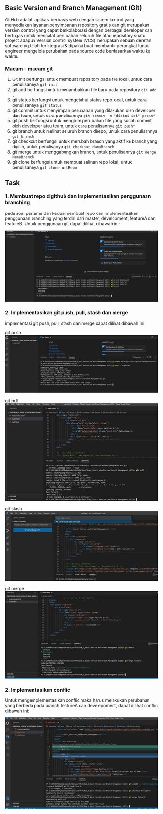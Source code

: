 ## Basic Version and Branch Management (Git)

   GitHub adalah  aplikasi berbasis web dengan sistem kontrol yang menyediakan layanan penyimpanan repository gratis dan git merupakan version control yang dapat berkolaborasi dengan berbagai developer dan  bertugas untuk mencatat perubahan seluruh file atau repository suatu project adapun Version control system (VCS) merupakan sebuah deretan software yg telah terintegrasi & dipakai buat membantu perangkat lunak engineer mengelola perubahan pada source code berdasarkan waktu ke waktu.

### Macam - macam git

   1. Git init berfungsi untuk membuat repository pada file lokal, untuk cara penulisannya ``` git init ```
   2. git add  berfungsi untuk menambahkan file baru pada repository ``` git add . ```
   3. git status berfungsi untuk mengetahui status repo local, untuk cara penulisannya ```git status```
   5. git commit untuk menyimpan perubahan yang dilakukan oleh developer dan team, untuk cara penulisannya 
      ```git commit -m "disini isi" pesan"```
   4. git push berfungsi untuk mengirim perubahan file yang sudah commit oleh developer atau team, untuk cara penulisannya
       ```git push"```
   5. git branch untuk melihat seluruh branch direpo, untuk cara penulisannya ```git branch```
   6. git checkout berfungsi untuk merubah branch yang aktif ke branch yang dipilih, untuk penulisanya ```git checkout NamaBranch```
   7. git merge untuk menggabungkan branch, untuk penulisannya ```git merge NamaBranch```
   8. git clone berfungsi untuk membuat salinan repo lokal, untuk penulisannya ```git clone urlRepo```

## Task

### 1. Membuat repo digithub dan implementasikan penggunaan branching 
pada soal pertama dan kedua membuat repo dan  implementasikan penggunaan branching yang terdiri dari master, development, featureA dan featureB. Untuk penggunaan git dapat dilihat dibawah ini:

![branch](./screenshots/branch.jpeg)

### 2. Implementasikan git push, pull, stash dan merge
implementasi git push, pull, stash dan merge dapat dilihat dibawah ini

git push
![push](./screenshots/push.jpeg)

git pull
![pull](./screenshots/pull.jpeg)

git stash
![pull](./screenshots/stash.jpeg)

git merge
![merge](./screenshots/merge.jpeg)

### 2. Implementasikan conflic
Untuk mengemplementasikan conflic maka harus melakukan perubahan yang berbeda pada branch featureA dan develepoment, dapat dilihat conflic dibawah ini:

![conflic](./screenshots/conflic.jpeg)



